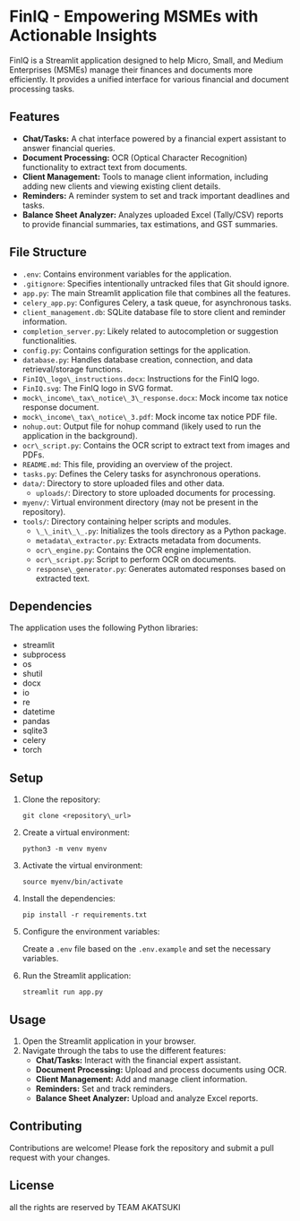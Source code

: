 # FinIQ - Empowering MSMEs with Actionable Insights

FinIQ is a Streamlit application designed to help Micro, Small, and Medium Enterprises (MSMEs) manage their finances and documents more efficiently. It provides a unified interface for various financial and document processing tasks.

## Features

- **Chat/Tasks:** A chat interface powered by a financial expert assistant to answer financial queries.
- **Document Processing:** OCR (Optical Character Recognition) functionality to extract text from documents.
- **Client Management:** Tools to manage client information, including adding new clients and viewing existing client details.
- **Reminders:** A reminder system to set and track important deadlines and tasks.
- **Balance Sheet Analyzer:** Analyzes uploaded Excel (Tally/CSV) reports to provide financial summaries, tax estimations, and GST summaries.

## File Structure

- `.env`: Contains environment variables for the application.
- `.gitignore`: Specifies intentionally untracked files that Git should ignore.
- `app.py`: The main Streamlit application file that combines all the features.
- `celery_app.py`: Configures Celery, a task queue, for asynchronous tasks.
- `client_management.db`: SQLite database file to store client and reminder information.
- `completion_server.py`: Likely related to autocompletion or suggestion functionalities.
- `config.py`: Contains configuration settings for the application.
- `database.py`: Handles database creation, connection, and data retrieval/storage functions.
- `FinIQ\_logo\_instructions.docx`: Instructions for the FinIQ logo.
- `FinIQ.svg`: The FinIQ logo in SVG format.
- `mock\_income\_tax\_notice\_3\_response.docx`: Mock income tax notice response document.
- `mock\_income\_tax\_notice\_3.pdf`: Mock income tax notice PDF file.
- `nohup.out`: Output file for nohup command (likely used to run the application in the background).
- `ocr\_script.py`: Contains the OCR script to extract text from images and PDFs.
- `README.md`: This file, providing an overview of the project.
- `tasks.py`: Defines the Celery tasks for asynchronous operations.
- `data/`: Directory to store uploaded files and other data.
  - `uploads/`: Directory to store uploaded documents for processing.
- `myenv/`: Virtual environment directory (may not be present in the repository).
- `tools/`: Directory containing helper scripts and modules.
  - `\_\_init\_\_.py`: Initializes the tools directory as a Python package.
  - `metadata\_extractor.py`: Extracts metadata from documents.
  - `ocr\_engine.py`: Contains the OCR engine implementation.
  - `ocr\_script.py`: Script to perform OCR on documents.
  - `response\_generator.py`: Generates automated responses based on extracted text.

## Dependencies

The application uses the following Python libraries:

- streamlit
- subprocess
- os
- shutil
- docx
- io
- re
- datetime
- pandas
- sqlite3
- celery
- torch

## Setup

1.  Clone the repository:

    `git clone <repository\_url>`

2.  Create a virtual environment:

    `python3 -m venv myenv`

3.  Activate the virtual environment:

    `source myenv/bin/activate`

4.  Install the dependencies:

    `pip install -r requirements.txt`

5.  Configure the environment variables:

    Create a `.env` file based on the `.env.example` and set the necessary variables.

6.  Run the Streamlit application:

    `streamlit run app.py`

## Usage

1.  Open the Streamlit application in your browser.
2.  Navigate through the tabs to use the different features:
    - **Chat/Tasks:** Interact with the financial expert assistant.
    - **Document Processing:** Upload and process documents using OCR.
    - **Client Management:** Add and manage client information.
    - **Reminders:** Set and track reminders.
    - **Balance Sheet Analyzer:** Upload and analyze Excel reports.

## Contributing

Contributions are welcome! Please fork the repository and submit a pull request with your changes.

## License

all the rights are reserved by TEAM AKATSUKI
